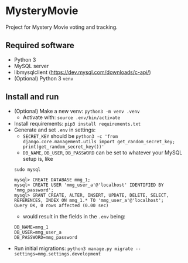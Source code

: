 # MysteryMovie

Project for Mystery Movie voting and tracking.

## Required software

- Python 3
- MySQL server
- libmysqlclient (https://dev.mysql.com/downloads/c-api/)
- (Optional) Python 3 `venv`

## Install and run

- (Optional) Make a new venv: `python3 -m venv .venv`
    - Activate with: `source .env/bin/activate`
- Install requirements: `pip3 install requirements.txt`
- Generate and set `.env` in settings:
     - `SECRET_KEY` should be `python3 -c 'from django.core.management.utils import get_random_secret_key; print(get_random_secret_key())'`
     - `DB_NAME`, `DB_USER`, `DB_PASSWORD` can be set to whatever your MySQL setup is, like
     ```
     sudo mysql

     mysql> CREATE DATABASE mmg_1;
     mysql> CREATE USER 'mmg_user_a'@'localhost' IDENTIFIED BY 'mmg_password';
     mysql> GRANT CREATE, ALTER, INSERT, UPDATE, DELETE, SELECT, REFERENCES, INDEX ON mmg_1.* TO 'mmg_user_a'@'localhost';
     Query OK, 0 rows affected (0.00 sec)
     ```
    - would result in the fields in the `.env` being:
    ```
    DB_NAME=mmg_1
    DB_USER=mmg_user_a
    DB_PASSWORD=mmg_password
    ```
- Run initial migrations: `python3 manage.py migrate --settings=mmg.settings.development`

